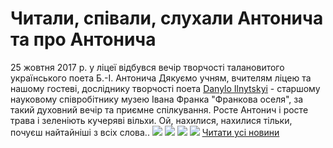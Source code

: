 
# Читали, співали, слухали Антонича та про Антонича
25 жовтня 2017 р. у ліцеї відбувся вечір творчості талановитого українського поета Б.-І. Антонича
Дякуємо учням, вчителям ліцею та нашому гостеві, досліднику творчості поета [Danylo Ilnytskyi](https://www.facebook.com/danylo.ilnytskyi?fref=gs&amp;dti=33427370676&amp;hc_location=group) - старшому науковому співробітнику музею Івана Франка "Франкова оселя", за такий духовний вечір та приємне спілкування.
Росте Антонич і росте трава
і зеленіють кучеряві вільхи.
Ой, нахилися, нахилися тільки,
почуєш найтайніші з всіх слова..
![](/images/читали-співали-слухали-антонича-та-про-антонича/ant4.jpg)
![](/images/читали-співали-слухали-антонича-та-про-антонича/ant3.jpg)
![](/images/читали-співали-слухали-антонича-та-про-антонича/ant2.jpg)
![](/images/читали-співали-слухали-антонича-та-про-антонича/ant1.jpg)
[Читати усі новини](/news)
       